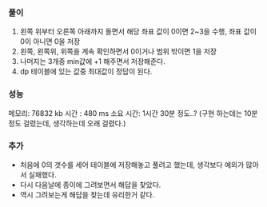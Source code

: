### 풀이
1. 왼쪽 위부터 오른쪽 아래까지 돌면서 해당 좌표 값이 0이면 2~3을 수행, 좌표 값이0이 아니면 0을 저장
2. 왼쪽, 왼쪽위, 위쪽을 계속 확인하면서 0이거나 범위 밖이면 1을 저장
3. 나머지는 3개중 min값에 +1 해주면서 저장해준다.
4. dp 테이블에 있는 값중 최대값이 정답이 된다.

### 성능
메모리: 76832 kb
시간 : 480 ms
소요 시간: 1시간 30분 정도..? (구현 하는데는 10분정도 걸렸는데, 생각하는데 오래 걸렸다.)

### 추가
- 처음에 0의 갯수를 세어 테이블에 저장해놓고 풀려고 했는데, 생각보다 예외가 많아서 실패했다.
- 다시 다음날에 종이에 그려보면서 해답을 찾았다. 
- 역시 그려보는게 해답을 찾는데 유리한거 같다.
